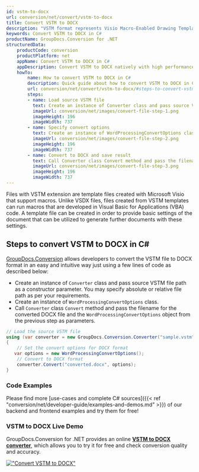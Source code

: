 ```yaml
---
id: vstm-to-docx
url: conversion/net/convert/vstm-to-docx
title: Convert VSTM to DOCX
description: "VSTM format represents Visio Macro-Enabled Drawing Template with .vstm extension. Learn how to convert VSTM to DOCX file programmatically in C# language using GroupDocs.Conversion for .NET library."
keywords: Convert VSTM to DOCX in C#
productName: GroupDocs.Conversion for .NET
structuredData:
    productCode: conversion
    productPlatform: net
    appName: Convert VSTM to DOCX in C#
    appDescription: Convert VSTM to DOCX natively with high performance using C# language and server side GroupDocs.Conversion for .NET APIs, without the use of any software like Microsoft or Open Office.
    howTo:
        name: How to convert VSTM to DOCX in C# 
        description: Quick guide about how to convert VSTM to DOCX in C# with high performance and accuracy.
        url: conversion/net/convert/vstm-to-docx/#steps-to-convert-vstm-to-docx-in-c
        steps:
        - name: Load source VSTM file 
          text: Create an instance of Converter class and pass source VSTM file path as a constructor parameter. You may specify absolute or relative file path as per your requirements. 
          imageUrl: conversion/net/images/convert-file-step-1.png
          imageHeight: 196
          imageWidth: 737
        - name: Specify convert options 
          text: Create an instance of WordProcessingConvertOptions class.
          imageUrl: conversion/net/images/convert-file-step-2.png
          imageHeight: 196
          imageWidth: 737
        - name: Convert to DOCX and save result 
          text: Call Converter class Convert method and pass the filename for the converted HTML file and the WordProcessingConvertOptions object from the previous step as parameters.
          imageUrl: conversion/net/images/convert-file-step-3.png
          imageHeight: 196
          imageWidth: 737
---
```


Files with VSTM extension are template files created with Microsoft Visio that support macros. Unlike VSDX files, files created from VSTM templates can run macros that are developed in Visual Basic for Applications (VBA) code. A template file can be created in order to provide basic settings of the document that can be utilized to generate further documents with these settings.

## Steps to convert VSTM to DOCX in C#

[GroupDocs.Conversion](https://products.groupdocs.com/conversion/net) allows developers to convert the VSTM file to DOCX format in an easy and intuitive way just using a few lines of code as described below:

* Create an instance of `Converter` class and pass source VSTM file path as a constructor parameter. You may specify absolute or relative file path as per your requirements. 
* Create an instance of `WordProcessingConvertOptions` class.
* Call `Converter` class `Convert` method and pass the filename for the converted DOCX file and the `WordProcessingConvertOptions` object from the previous step as parameters.

```csharp
// Load the source VSTM file
using (var converter = new GroupDocs.Conversion.Converter("sample.vstm"))
{
    // Set the convert options for DOCX format
   var options = new WordProcessingConvertOptions();
    // Convert to DOCX format
    converter.Convert("converted.docx", options);
}
```

### Code Examples

Please find more [use-cases and complete C# sources]({{< ref "conversion/net/developer-guide/examples-and-demos.md" >}}) of our backend and frontend examples and try them for free!

### VSTM to DOCX Live Demo

GroupDocs.Conversion for .NET provides an online [**VSTM to DOCX converter**](https://products.groupdocs.app/conversion/vstm-to-docx), which allows you to try it for free and check conversion quality and accuracy.

[!["Convert VSTM to DOCX"](conversion/net/images/convert-to-docx/convert-vstm-to-docx.png)](https://products.groupdocs.app/conversion/vstm-to-docx)